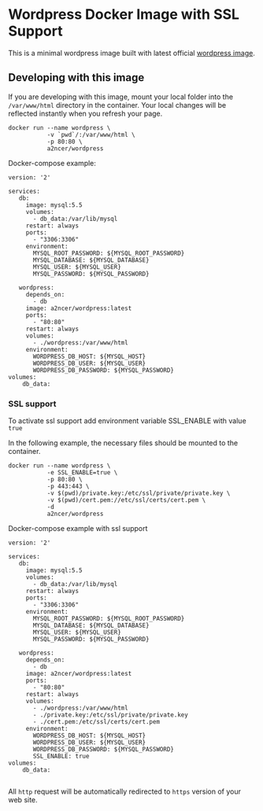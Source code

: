 # Wordpress Docker Image with SSL Support

This is a minimal wordpress image built with latest official [wordpress image](https://hub.docker.com/_/wordpress/).

## Developing with this image

If you are developing with this image, mount your local folder into the `/var/www/html` directory in the container. 
Your local changes will be reflected instantly when you refresh your page.

```
docker run --name wordpress \
           -v `pwd`/:/var/www/html \
           -p 80:80 \
           a2ncer/wordpress
```

Docker-compose example:

```
version: '2'

services:
   db:
     image: mysql:5.5
     volumes:
       - db_data:/var/lib/mysql
     restart: always
     ports:
       - "3306:3306"
     environment:
       MYSQL_ROOT_PASSWORD: ${MYSQL_ROOT_PASSWORD}
       MYSQL_DATABASE: ${MYSQL_DATABASE}
       MYSQL_USER: ${MYSQL_USER}
       MYSQL_PASSWORD: ${MYSQL_PASSWORD}

   wordpress:
     depends_on:
       - db
     image: a2ncer/wordpress:latest
     ports:
       - "80:80"
     restart: always
     volumes:
       - ./wordpress:/var/www/html
     environment:
       WORDPRESS_DB_HOST: ${MYSQL_HOST}
       WORDPRESS_DB_USER: ${MYSQL_USER}
       WORDPRESS_DB_PASSWORD: ${MYSQL_PASSWORD}
volumes:
    db_data:

```

### SSL support

To activate ssl support add environment variable SSL_ENABLE with value `true`

In the following example, the necessary files should be mounted to the container.

```
docker run --name wordpress \
           -e SSL_ENABLE=true \
           -p 80:80 \
           -p 443:443 \
           -v $(pwd)/private.key:/etc/ssl/private/private.key \
           -v $(pwd)/cert.pem://etc/ssl/certs/cert.pem \
           -d
           a2ncer/wordpress

```
Docker-compose example with ssl support

```
version: '2'

services:
   db:
     image: mysql:5.5
     volumes:
       - db_data:/var/lib/mysql
     restart: always
     ports:
       - "3306:3306"
     environment:
       MYSQL_ROOT_PASSWORD: ${MYSQL_ROOT_PASSWORD}
       MYSQL_DATABASE: ${MYSQL_DATABASE}
       MYSQL_USER: ${MYSQL_USER}
       MYSQL_PASSWORD: ${MYSQL_PASSWORD}

   wordpress:
     depends_on:
       - db
     image: a2ncer/wordpress:latest
     ports:
       - "80:80"
     restart: always
     volumes:
       - ./wordpress:/var/www/html
       - ./private.key:/etc/ssl/private/private.key
       - ./cert.pem:/etc/ssl/certs/cert.pem
     environment:
       WORDPRESS_DB_HOST: ${MYSQL_HOST}
       WORDPRESS_DB_USER: ${MYSQL_USER}
       WORDPRESS_DB_PASSWORD: ${MYSQL_PASSWORD}
       SSL_ENABLE: true
volumes:
    db_data:
    
```    
All `http` request will be automatically redirected to `https` version of your web site.
